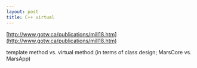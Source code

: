 ```yaml
---
layout: post
title: C++ virtual
---
```


[http://www.gotw.ca/publications/mill18.htm](http://www.gotw.ca/publications/mill18.htm)

template method vs. virtual method (in terms of class design; MarsCore vs. MarsApp)

